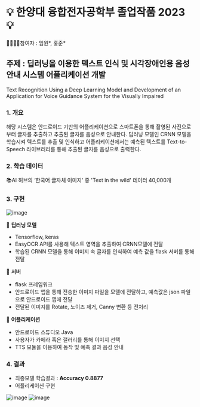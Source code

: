 # 💡 한양대 융합전자공학부 졸업작품 2023 💡

👨🏻‍🤝‍👨참여자 : 임원*, 홍준*

## 주제 : 딥러닝을 이용한 텍스트 인식 및 시각장애인용 음성안내 시스템 어플리케이션 개발
Text Recognition Using a Deep Learning Model and Development of an Application for Voice Guidance System for the Visually Impaired

### 1. __개요__
해당 시스템은 안드로이드 기반의 어플리케이션으로 스마트폰을 통해 촬영된 사진으로부터 글자를 추출하고 추출된 글자를 음성으로 안내한다. 딥러닝 모델인 CRNN 모델을 학습시켜 텍스트를 추출 및 인식하고 어플리케이션에서는 예측된 텍스트를 Text-to-Speech 라이브러리를 통해 추출된 글자를 음성으로 출력한다.

### 2. __학습 데이터__
📚AI 허브의 ‘한국어 글자체 이미지' 중 'Text in the wild' 데이터 40,000개

### 3. __구현__
![image](https://github.com/wj0624/Deapblind/assets/128574107/4d40f9fb-7d22-4e3b-a4d4-9fe71dba74d9)

🤖 __딥러닝 모델__
* Tensorflow, keras
* EasyOCR API를 사용해 텍스트 영역을 추출하여 CRNN모델에 전달
* 학습된 CRNN 모델을 통해 이미지 속 글자를 인식하여 예측 값을 flask 서버를 통해 전달

💾 __서버__
* flask 프레임워크
* 안드로이드 앱을 통해 전송한 이미지 파일을 모델에 전달하고, 예측값은 json 파일으로 안드로이드 앱에 전달
* 전달된 이미지를 Rotate, 노이즈 제거, Canny 변환 등 전처리
  
📱 __어플리케이션__
* 안드로이드 스튜디오 Java
* 사용자가 카메라 혹은 갤러리를 통해 이미지 선택
* TTS 모듈을 이용하여 동작 및 예측 결과 음성 안내

### 4. __결과__
* 최종모델 학습결과 : __Accuracy 0.8877__
* 어플리케이션 구현
  
![image](https://github.com/wj0624/Deapblind/assets/128574107/4eda7489-ff55-435a-ae04-544f6143c5a6)
![image](https://github.com/wj0624/Deapblind/assets/128574107/1ac66d87-be98-4235-8abb-3ef790facac3)


